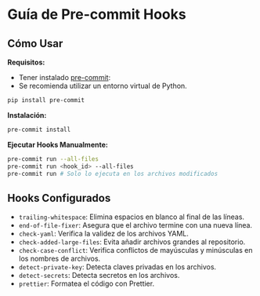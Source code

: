 # Guía de Pre-commit Hooks

## Cómo Usar

**Requisitos:**

- Tener instalado [pre-commit](https://pre-commit.com/):
- Se recomienda utilizar un entorno virtual de Python.

```bash
pip install pre-commit
```

**Instalación:**

```bash
pre-commit install
```

**Ejecutar Hooks Manualmente:**

```bash
pre-commit run --all-files
pre-commit run <hook_id> --all-files
pre-commit run # Solo lo ejecuta en los archivos modificados
```

## Hooks Configurados

- `trailing-whitespace`: Elimina espacios en blanco al final de las líneas.
- `end-of-file-fixer`: Asegura que el archivo termine con una nueva línea.
- `check-yaml`: Verifica la validez de los archivos YAML.
- `check-added-large-files`: Evita añadir archivos grandes al repositorio.
- `check-case-conflict`: Verifica conflictos de mayúsculas y minúsculas en los nombres de archivos.
- `detect-private-key`: Detecta claves privadas en los archivos.
- `detect-secrets`: Detecta secretos en los archivos.
- `prettier`: Formatea el código con Prettier.
